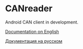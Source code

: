 # CANreader

Android CAN client in development.

[Documentation on English](docs/en/README.md)

[Документация на русском](docs/ru/README.md)
